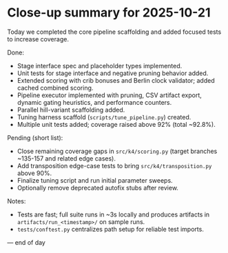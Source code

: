 # Close-up summary for 2025-10-21

Today we completed the core pipeline scaffolding and added focused tests to increase coverage.

Done:

- Stage interface spec and placeholder types implemented.
- Unit tests for stage interface and negative pruning behavior added.
- Extended scoring with crib bonuses and Berlin clock validator; added cached combined scoring.
- Pipeline executor implemented with pruning, CSV artifact export, dynamic gating heuristics, and
  performance counters.
- Parallel hill-variant scaffolding added.
- Tuning harness scaffold (`scripts/tune_pipeline.py`) created.
- Multiple unit tests added; coverage raised above 92% (total ~92.8%).

Pending (short list):

- Close remaining coverage gaps in `src/k4/scoring.py` (target branches ~135-157 and related edge
  cases).
- Add transposition edge-case tests to bring `src/k4/transposition.py` above 90%.
- Finalize tuning script and run initial parameter sweeps.
- Optionally remove deprecated autofix stubs after review.

Notes:

- Tests are fast; full suite runs in ~3s locally and produces artifacts in
  `artifacts/run_<timestamp>/` on sample runs.
- `tests/conftest.py` centralizes path setup for reliable test imports.

— end of day
